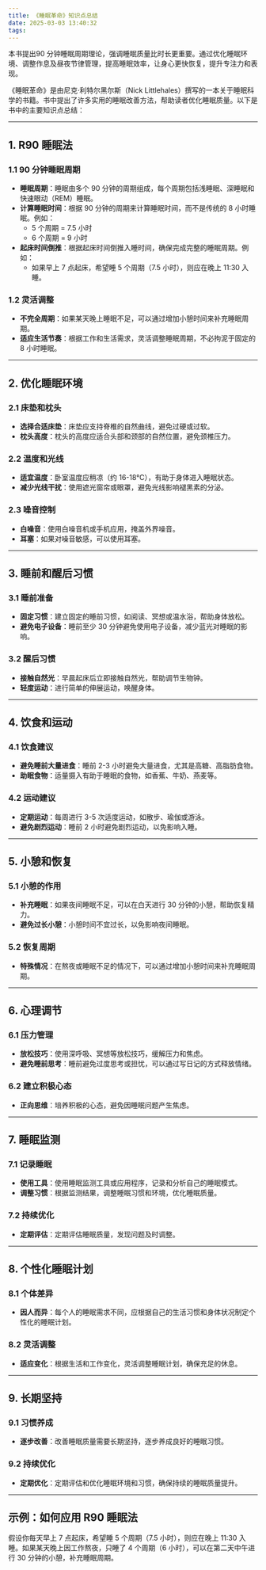 ```yaml
---
title: 《睡眠革命》知识点总结
date: 2025-03-03 13:40:32
tags:
---
```

本书提出90 分钟睡眠周期理论，强调睡眠质量比时长更重要。通过优化睡眠环境、调整作息及昼夜节律管理，提高睡眠效率，让身心更快恢复，提升专注力和表现。
<!-- more -->
《睡眠革命》是由尼克·利特尔黑尔斯（Nick Littlehales）撰写的一本关于睡眠科学的书籍。书中提出了许多实用的睡眠改善方法，帮助读者优化睡眠质量。以下是书中的主要知识点总结：

---

## 1. **R90 睡眠法**

### 1.1 90 分钟睡眠周期
- **睡眠周期**：睡眠由多个 90 分钟的周期组成，每个周期包括浅睡眠、深睡眠和快速眼动（REM）睡眠。
- **计算睡眠时间**：根据 90 分钟的周期来计算睡眠时间，而不是传统的 8 小时睡眠。例如：
  - 5 个周期 = 7.5 小时
  - 6 个周期 = 9 小时
- **起床时间倒推**：根据起床时间倒推入睡时间，确保完成完整的睡眠周期。例如：
  - 如果早上 7 点起床，希望睡 5 个周期（7.5 小时），则应在晚上 11:30 入睡。

### 1.2 灵活调整
- **不完全周期**：如果某天晚上睡眠不足，可以通过增加小憩时间来补充睡眠周期。
- **适应生活节奏**：根据工作和生活需求，灵活调整睡眠周期，不必拘泥于固定的 8 小时睡眠。

---

## 2. **优化睡眠环境**

### 2.1 床垫和枕头
- **选择合适床垫**：床垫应支持脊椎的自然曲线，避免过硬或过软。
- **枕头高度**：枕头的高度应适合头部和颈部的自然位置，避免颈椎压力。

### 2.2 温度和光线
- **适宜温度**：卧室温度应稍凉（约 16-18°C），有助于身体进入睡眠状态。
- **减少光线干扰**：使用遮光窗帘或眼罩，避免光线影响褪黑素的分泌。

### 2.3 噪音控制
- **白噪音**：使用白噪音机或手机应用，掩盖外界噪音。
- **耳塞**：如果对噪音敏感，可以使用耳塞。

---

## 3. **睡前和醒后习惯**

### 3.1 睡前准备
- **固定习惯**：建立固定的睡前习惯，如阅读、冥想或温水浴，帮助身体放松。
- **避免电子设备**：睡前至少 30 分钟避免使用电子设备，减少蓝光对睡眠的影响。

### 3.2 醒后习惯
- **接触自然光**：早晨起床后立即接触自然光，帮助调节生物钟。
- **轻度运动**：进行简单的伸展运动，唤醒身体。

---

## 4. **饮食和运动**

### 4.1 饮食建议
- **避免睡前大量进食**：睡前 2-3 小时避免大量进食，尤其是高糖、高脂肪食物。
- **助眠食物**：适量摄入有助于睡眠的食物，如香蕉、牛奶、燕麦等。

### 4.2 运动建议
- **定期运动**：每周进行 3-5 次适度运动，如散步、瑜伽或游泳。
- **避免剧烈运动**：睡前 2 小时避免剧烈运动，以免影响入睡。

---

## 5. **小憩和恢复**

### 5.1 小憩的作用
- **补充睡眠**：如果夜间睡眠不足，可以在白天进行 30 分钟的小憩，帮助恢复精力。
- **避免过长小憩**：小憩时间不宜过长，以免影响夜间睡眠。

### 5.2 恢复周期
- **特殊情况**：在熬夜或睡眠不足的情况下，可以通过增加小憩时间来补充睡眠周期。

---

## 6. **心理调节**

### 6.1 压力管理
- **放松技巧**：使用深呼吸、冥想等放松技巧，缓解压力和焦虑。
- **避免睡前思考**：睡前避免过度思考或担忧，可以通过写日记的方式释放情绪。

### 6.2 建立积极心态
- **正向思维**：培养积极的心态，避免因睡眠问题产生焦虑。

---

## 7. **睡眠监测**

### 7.1 记录睡眠
- **使用工具**：使用睡眠监测工具或应用程序，记录和分析自己的睡眠模式。
- **调整习惯**：根据监测结果，调整睡眠习惯和环境，优化睡眠质量。

### 7.2 持续优化
- **定期评估**：定期评估睡眠质量，发现问题及时调整。

---

## 8. **个性化睡眠计划**

### 8.1 个体差异
- **因人而异**：每个人的睡眠需求不同，应根据自己的生活习惯和身体状况制定个性化的睡眠计划。

### 8.2 灵活调整
- **适应变化**：根据生活和工作变化，灵活调整睡眠计划，确保充足的休息。

---

## 9. **长期坚持**

### 9.1 习惯养成
- **逐步改善**：改善睡眠质量需要长期坚持，逐步养成良好的睡眠习惯。

### 9.2 持续优化
- **定期优化**：定期评估和优化睡眠环境和习惯，确保持续的睡眠质量提升。

---

## 示例：如何应用 R90 睡眠法

假设你每天早上 7 点起床，希望睡 5 个周期（7.5 小时），则应在晚上 11:30 入睡。如果某天晚上因工作熬夜，只睡了 4 个周期（6 小时），可以在第二天中午进行 30 分钟的小憩，补充睡眠周期。